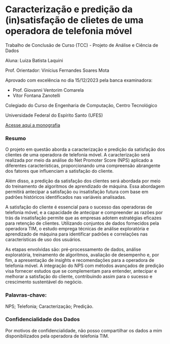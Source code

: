 # Caracterização e predição da (in)satisfação de clietes de uma operadora de telefonia móvel

Trabalho de Conclusão de Curso (TCC) - Projeto de Análise e Ciência de Dados

Aluna: Luiza Batista Laquini

Prof. Orientador: Vinícius Fernandes Soares Mota

Aprovado com excelência no dia 15/12/2023 pela banca examinadora:
- Prof. Giovanni Ventorim Comarela
- Vítor Fontana Zanotelli

Colegiado do Curso de Engenharia de Computação, Centro Tecnológico

Universidade Federal do Espírito Santo (UFES)

[Acesse aqui a monografia](http://www.inf.ufes.br/~vinicius.mota/docs/2023-2-PG2-Luiza_Batista_Laquini.pdf)

### Resumo

O projeto em questão aborda a caracterização e predição da satisfação dos clientes de uma operadora de telefonia móvel. A caracterização será realizada por meio da análise do Net Promoter Score (NPS) aplicado a diferentes características, proporcionando uma compreensão abrangente dos fatores que influenciam a satisfação do cliente.

Além disso, a predição da satisfação dos clientes será abordada por meio do treinamento de algoritmos de aprendizado de máquina. Essa abordagem permitirá antecipar a satisfação ou insatisfação futura com base em padrões históricos identificados nas variáveis analisadas.

A satisfação do cliente é essencial para o sucesso das operadoras de telefonia móvel, e a capacidade de antecipar e compreender as razões por trás da insatisfação permite que as empresas adotem estratégias eficazes para retenção de clientes. Utilizando conjuntos de dados fornecidos pela operadora TIM, o estudo emprega técnicas de análise exploratória e aprendizado de máquina para identificar padrões e correlações nas características de uso dos usuários.

As etapas envolvidas são: pré-processamento de dados, análise exploratória, treinamento de algoritmos, avaliação de desempenho e, por fim, a apresentação de insights e
recomendações para a operadora de telefonia móvel. A integração do NPS com métodos avançados de predição visa fornecer estudos que se complementam para entender, antecipar e melhorar a satisfação do cliente, contribuindo assim para o sucesso e crescimento sustentável do negócio.

### Palavras-chave: 
NPS; Telefonia; Caracterização; Predição.

### Confidencialidade dos Dados

Por motivos de confidencialidade, não posso compartilhar os dados a mim disponibilizados pela operadora de telefonia TIM.
